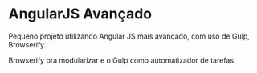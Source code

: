 # AngularJS Avançado
Pequeno projeto utilizando Angular JS mais avançado, com uso de Gulp, Browserify.

Browserify pra modularizar e o Gulp como automatizador de tarefas. 
